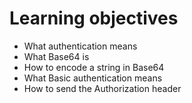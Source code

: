 # Learning objectives

- What authentication means
- What Base64 is
- How to encode a string in Base64
- What Basic authentication means
- How to send the Authorization header

